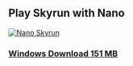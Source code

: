 ## Play Skyrun with Nano
[![Nano Skyrun](https://img.youtube.com/vi/EUSL3VeemuM/0.jpg)](https://www.youtube.com/watch?v=EUSL3VeemuM "Nano Skyrun")  
### [Windows Download 151 MB](https://drive.google.com/file/d/11GHlw48rknKtr9qGuOgWT-A_FDdr9C16/view?usp=sharing)
